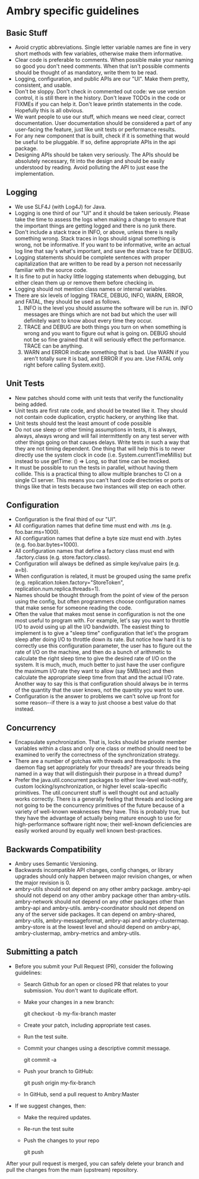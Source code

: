# Ambry specific guidelines
 
## Basic Stuff

  * Avoid cryptic abbreviations. Single letter variable names are fine in very short methods with few variables, otherwise make them informative. 
  * Clear code is preferable to comments. When possible make your naming so good you don't need comments. When that isn't possible comments should be thought of as mandatory, write them to be read.
  *  Logging, configuration, and public APIs are our "UI". Make them pretty, consistent, and usable.
  *  Don't be sloppy. Don't check in commented out code: we use version control, it is still there in the history. Don't leave TODOs in the code or FIXMEs if you can help it. Don't leave println statements in the code. Hopefully this is all obvious.
  *  We want people to use our stuff, which means we need clear, correct documentation. User documentation should be considered a part of any user-facing the feature, just like unit tests or performance results.
  *  For any new component that is built, check if it is something that would be useful to be pluggable. If so, define appropriate APIs in the api package.
  *  Designing APIs should be taken very seriously. The APIs should be absolutely necessary, fit into the design and should be easily understood by reading. Avoid polluting the API to just ease the implementation.

## Logging

  *  We use SLF4J (with Log4J) for Java.
  *  Logging is one third of our "UI" and it should be taken seriously. Please take the time to assess the logs when making a change to ensure that the important things are getting logged and there is no junk there.
  *  Don't include a stack trace in INFO, or above, unless there is really something wrong. Stack traces in logs should signal something is wrong, not be informative. If you want to be informative, write an actual log line that say's what's important, and save the stack trace for DEBUG.
  *  Logging statements should be complete sentences with proper capitalization that are written to be read by a person not necessarily familiar with the source code. 
  * It is fine to put in hacky little logging statements when debugging, but either clean them up or remove them before checking in.
  *  Logging should not mention class names or internal variables.
  *  There are six levels of logging TRACE, DEBUG, INFO, WARN, ERROR, and FATAL, they should be used as follows.
     1. INFO is the level you should assume the software will be run in. INFO messages are things which are not bad but which the user will definitely want to know about every time they occur.
     2. TRACE and DEBUG are both things you turn on when something is wrong and you want to figure out what is going on. DEBUG should not be so fine grained that it will seriously effect the performance. TRACE can be anything.
     3. WARN and ERROR indicate something that is bad. Use WARN if you aren't totally sure it is bad, and ERROR if you are.
        Use FATAL only right before calling System.exit().

## Unit Tests

  *  New patches should come with unit tests that verify the functionality being added.
  *  Unit tests are first rate code, and should be treated like it. They should not contain code duplication, cryptic hackery, or anything like that.
  *  Unit tests should test the least amount of code possible
  *  Do not use sleep or other timing assumptions in tests, it is always, always, always wrong and will fail intermittently on any test server with other things going on that causes delays. Write tests in such a way that they are not timing dependent. One thing that will help this is to never directly use the system clock in code (i.e. System.currentTimeMillis) but instead to use getTime: () => Long, so that time can be mocked.
  *  It must be possible to run the tests in parallel, without having them collide. This is a practical thing to allow multiple branches to CI on a single CI server. This means you can't hard code directories or ports or things like that in tests because two instances will step on each other.

## Configuration

  *  Configuration is the final third of our "UI".
  *  All configuration names that define time must end with .ms (e.g. foo.bar.ms=1000).
  *  All configuration names that define a byte size must end with .bytes (e.g. foo.bar.bytes=1000).
  *  All configuration names that define a factory class must end with .factory.class (e.g. store.factory.class).
  *  Configuration will always be defined as simple key/value pairs (e.g. a=b).
  *  When configuration is related, it must be grouped using the same prefix (e.g. replication.token.factory="StoreToken", replication.num.replica.threads=1).
  *  Names should be thought through from the point of view of the person using the config, but often programmers choose configuration names that make sense for someone reading the code.
  *  Often the value that makes most sense in configuration is not the one most useful to program with. For example, let's say you want to throttle I/O to avoid using up all the I/O bandwidth. The easiest thing to implement is to give a "sleep time" configuration that let's the program sleep after doing I/O to throttle down its rate. But notice how hard it is to correctly use this configuration parameter, the user has to figure out the rate of I/O on the machine, and then do a bunch of arithmetic to calculate the right sleep time to give the desired rate of I/O on the system. It is much, much, much better to just have the user configure the maximum I/O rate they want to allow (say 5MB/sec) and then calculate the appropriate sleep time from that and the actual I/O rate. Another way to say this is that configuration should always be in terms of the quantity that the user knows, not the quantity you want to use.
  *  Configuration is the answer to problems we can't solve up front for some reason--if there is a way to just choose a best value do that instead.

## Concurrency

  *  Encapsulate synchronization. That is, locks should be private member variables within a class and only one class or method should need to be examined to verify the correctness of the synchronization strategy.
  *  There are a number of gotchas with threads and threadpools: is the daemon flag set appropriately for your threads? are your threads being named in a way that will distinguish their purpose in a thread dump?
  *  Prefer the java.util.concurrent packages to either low-level wait-notify, custom locking/synchronization, or higher level scala-specific primitives. The util.concurrent stuff is well thought out and actually works correctly. There is a generally feeling that threads and locking are not going to be the concurrency primitives of the future because of a variety of well-known weaknesses they have. This is probably true, but they have the advantage of actually being mature enough to use for high-performance software right now; their well-known deficiencies are easily worked around by equally well known best-practices.

## Backwards Compatibility

  *  Ambry uses Semantic Versioning.
  *  Backwards incompatible API changes, config changes, or library upgrades should only happen between major revision changes, or when the major revision is 0.
  *  ambry-utils should not depend on any other ambry package. 
     ambry-api should not depend on any other ambry package other than ambry-utils. 
     ambry-network should not depend on any other packages other than ambry-api and ambry-utils. 
     ambry-coordinator should not depend on any of the server side packages. It can depend on ambry-shared, ambry-utils, ambry-messageformat, ambry-api and ambry-clustermap. 
     ambry-store is at the lowest level and should depend on ambry-api, ambry-clustermap, ambry-metrics and ambry-utils.

## Submitting a patch

  *  Before you submit your Pull Request (PR), consider the following guidelines:
     - Search Github for an open or closed PR that relates to your submission. You don't want to duplicate effort.
     - Make your changes in a new branch:
    
        git checkout -b my-fix-branch master

     - Create your patch, including appropriate test cases.
     - Run the test suite.
     - Commit your changes using a descriptive commit message.
    
        git commit -a

     - Push your branch to GitHub:
    
        git push origin my-fix-branch

     - In GitHub, send a pull request to Ambry:Master

  *  If we suggest changes, then:
     - Make the required updates.
     - Re-run the test suite
     - Push the changes to your repo
    
        git push 

After your pull request is merged, you can safely delete your branch and pull the changes from the main (upstream) repository.